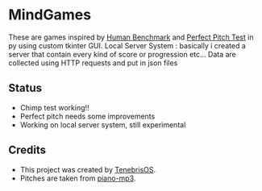 # MindGames
These are games inspired by [Human Benchmark](https://humanbenchmark.com/tests/) and [Perfect Pitch Test](https://tonesavvy.com/music-practice-exercise/218/absolute-perfect-pitch-test-ear-training/) in py using custom tkinter GUI.
Local Server System : basically i created a server that contain every kind of score or progression etc... Data are collected using HTTP requests and put in json files
## Status
- Chimp test working!!
- Perfect pitch needs some improvements
- Working on local server system, still experimental
## Credits 
- This project was created by [TenebrisOS](https://github.com/TenebrisOS).
- Pitches are taken from [piano-mp3](https://github.com/fuhton/piano-mp3).
